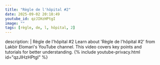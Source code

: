 ```yaml
---
title: "Règle de l'hôpital #2"
date: 2025-09-02 20:18:49 
youtube_id: qzJIHzHPtgI
image: ""
tags: [règle, de, l, hôpital, 2]
---
```

description: |
  Règle de l'hôpital #2
  Learn about 'Règle de l'hôpital #2' from Lakbir Elomari's YouTube channel. This video covers key points and tutorials for better understanding.
{% include youtube-privacy.html id="qzJIHzHPtgI" %}

